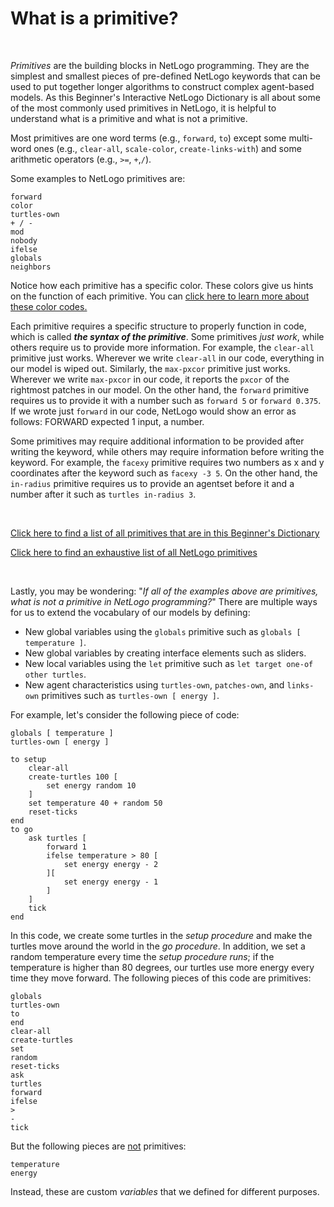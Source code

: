 # What is a primitive?

&nbsp;

*Primitives* are the building blocks in NetLogo programming. They are the simplest and smallest pieces of pre-defined NetLogo keywords that can be used to put together longer algorithms to construct complex agent-based models. As this Beginner's Interactive NetLogo Dictionary is all about some of the most commonly used primitives in NetLogo, it is helpful to understand what is a primitive and what is not a primitive.



Most primitives are one word terms (e.g., `forward`, `to`) except some multi-word ones (e.g., `clear-all`, `scale-color`, `create-links-with`) and some arithmetic operators  (e.g., `>=`, `+`,`/`).



Some examples to NetLogo primitives are:

```
forward
color
turtles-own
+ / - 
mod
nobody
ifelse
globals
neighbors
```



Notice how each primitive has a specific color. These colors give us hints on the function of each primitive. You can [click here to learn more about these color codes.](/article/code-colors-in-netlogo.html)



Each primitive requires a specific structure to properly function in code, which is called ***the syntax of the primitive***. Some primitives *just work*, while others require us to provide more information. For example, the `clear-all` primitive just works. Wherever we write `clear-all` in our code, everything in our model is wiped out. Similarly, the `max-pxcor` primitive just works. Wherever we write `max-pxcor` in our code, it reports the `pxcor` of the rightmost patches in our model. On the other hand, the `forward` primitive requires us to provide it with a number such as `forward 5` or `forward 0.375`. If we wrote just `forward` in our code, NetLogo would show an error as follows: <span class="badge badge-netlogoerror  text-wrap text-monospace text-left"><span class="badge badge-pill badge-danger"><i class="fas fa-hand-paper"></i></span> FORWARD expected 1 input, a number.</span>



Some primitives may require additional information to be provided after writing the keyword, while others may require information before writing the keyword. For example, the `facexy` primitive requires two numbers as x and y coordinates after the keyword such as `facexy -3 5`. On the other hand, the `in-radius` primitive requires us to provide an agentset before it and a number after it such as `turtles in-radius 3`.



&nbsp;



[<i class="fas fa-link"></i>  Click here to find a list of all primitives that are in this Beginner's Dictionary](../dictionary.html)



[<i class="fas fa-link"></i>  Click here to find an exhaustive list of all NetLogo primitives](http://ccl.northwestern.edu/netlogo/docs/dictionary.html) 

&nbsp;

Lastly, you may be wondering: "*If all of the examples above are primitives, what is not a primitive in NetLogo programming?*" There are multiple ways for us to extend the vocabulary of our models by defining:

* New global variables using the `globals` primitive such as `globals [ temperature ]`.
* New global variables by creating interface elements such as sliders.
* New local variables using the `let` primitive such as `let target one-of other turtles`.
* New agent characteristics using `turtles-own`, `patches-own`, and `links-own` primitives such as `turtles-own [ energy ]`.



For example, let's consider the following piece of code:

```
globals [ temperature ]
turtles-own [ energy ]

to setup
	clear-all
	create-turtles 100 [
		set energy random 10
	]
	set temperature 40 + random 50
	reset-ticks
end
to go
	ask turtles [
		forward 1
		ifelse temperature > 80 [
			set energy energy - 2
		][
			set energy energy - 1
		]
	]
	tick
end
```



In this code, we create some turtles in the *setup procedure* and make the turtles move around the world in the *go procedure*. In addition, we set a random temperature every time the *setup procedure runs*; if the temperature is higher than 80 degrees, our turtles use more energy every time they move forward. The following pieces of this code are primitives:

```
globals
turtles-own
to
end
clear-all
create-turtles
set
random
reset-ticks
ask
turtles
forward
ifelse
>
-
tick
```

But the following pieces are <u>not</u> primitives:

```
temperature
energy
```

Instead, these are custom *variables* that we defined for different purposes.